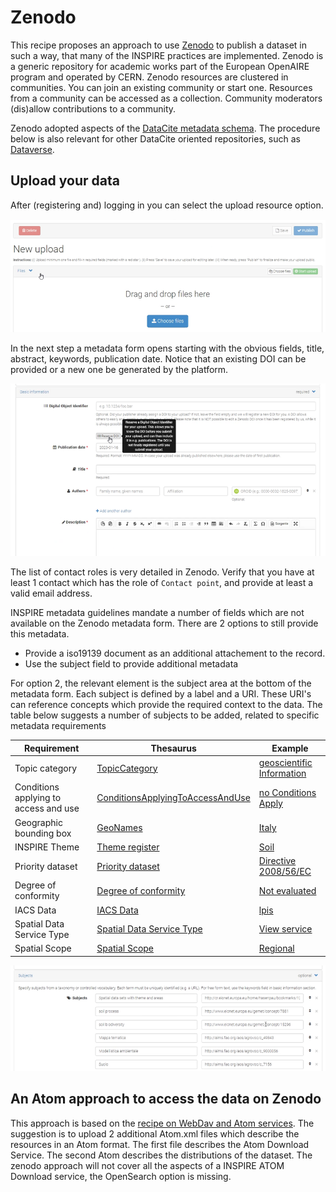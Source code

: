 # Zenodo

This recipe proposes an approach to use [Zenodo](https://zenodo.org) to publish a dataset in such a way, that many of the INSPIRE practices are implemented. 
Zenodo is a generic  repository for academic works part of the European OpenAIRE program and operated by CERN. 
Zenodo resources are clustered in communities. You can join an existing community or start one. Resources from a community can be accessed as a collection.
Community moderators (dis)allow contributions to a community.

Zenodo adopted aspects of the [DataCite metadata schema](https://schema.datacite.org/). The procedure below is also relevant for other DataCite oriented repositories, such as [Dataverse](https://dataverse.org).

## Upload your data

After (registering and) logging in you can select the upload resource option.

![upload](./img/zenodo-upload.png)

In the next step a metadata form opens starting with the obvious fields, title, abstract, keywords, publication date. Notice that an existing DOI can be provided or a new one be generated by the platform.

![metadata](./img/zenodo-md.png)

The list of contact roles is very detailed in Zenodo. Verify that you have at least 1 contact which has the role of `Contact point`, and provide at least a valid email address.

INSPIRE metadata guidelines mandate a number of fields which are not available on the Zenodo metadata form. There are 2 options to still provide this metadata. 

- Provide a iso19139 document as an additional attachement to the record.
- Use the subject field to provide additional metadata

For option 2, the relevant element is the subject area at the bottom of the metadata form. Each subject is defined by a label and a URI. These URI's can reference concepts which provide the required context to the data. The table below suggests a number of subjects to be added, related to specific metadata requirements

| Requirement | Thesaurus | Example |
| --- | --- | --- |
| Topic category | [TopicCategory](https://inspire.ec.europa.eu/metadata-codelist/TopicCategory) | [geoscientific Information](https://inspire.ec.europa.eu/metadata-codelist/TopicCategory/geoscientificInformation) |
| Conditions applying to access and use | [ConditionsApplyingToAccessAndUse](https://inspire.ec.europa.eu/metadata-codelist/ConditionsApplyingToAccessAndUse) | [no Conditions Apply](https://inspire.ec.europa.eu/metadata-codelist/ConditionsApplyingToAccessAndUse/noConditionsApply) |
| Geographic bounding box | [GeoNames](http://geonames.org) | [Italy](https://www.geonames.org/3175395/italian-republic.html) |
| INSPIRE Theme | [Theme register](https://inspire.ec.europa.eu/theme) | [Soil](https://inspire.ec.europa.eu/theme/so) |
| Priority dataset | [Priority dataset](https://inspire.ec.europa.eu/metadata-codelist/PriorityDataset) | [Directive 2008/56/EC](http://inspire.ec.europa.eu/metadata-codelist/PriorityDataset/dir-2008-56) |
| Degree of conformity | [Degree of conformity](https://inspire.ec.europa.eu/metadata-codelist/DegreeOfConformity) | [Not evaluated](http://inspire.ec.europa.eu/metadata-codelist/DegreeOfConformity/notEvaluated) |
| IACS Data | [IACS Data](https://inspire.ec.europa.eu/metadata-codelist/IACSData)| [lpis](https://inspire.ec.europa.eu/metadata-codelist/IACSData/lpis) |
| Spatial Data Service Type | [Spatial Data Service Type](https://inspire.ec.europa.eu/metadata-codelist/SpatialDataServiceType) | [View service](http://inspire.ec.europa.eu/metadata-codelist/SpatialDataServiceType/view) |
| Spatial Scope | [Spatial Scope](https://inspire.ec.europa.eu/metadata-codelist/SpatialScope) | [Regional](http://inspire.ec.europa.eu/metadata-codelist/SpatialScope/regional) |

![subject](./img/zenodo-subject.png)

## An Atom approach to access the data on Zenodo

This approach is based on the [recipe on WebDav and Atom services](./webdav.md). The suggestion is to upload 2 additional Atom.xml files which describe the resources in an Atom format. The first file describes the Atom Download Service. The second Atom describes the distributions of the dataset. The zenodo approach will not cover all the aspects of a INSPIRE ATOM Download service, the OpenSearch option is missing. 

